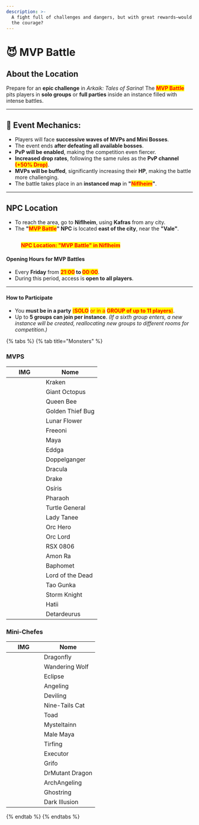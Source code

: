 ```yaml
---
description: >-
  A fight full of challenges and dangers, but with great rewards—would you have
  the courage?
---
```


# 😈 MVP Battle

## **About the Location**

Prepare for an **epic challenge** in _Arkaik: Tales of Sarina_! The <mark style="color:red;">**MVP Battle**</mark> pits players in **solo groups** or **full parties** inside an instance filled with intense battles.

***

## **🔷 Event Mechanics:**

* Players will face **successive waves of MVPs and Mini Bosses**.
* The event ends **after defeating all available bosses**.
* **PvP will be enabled**, making the competition even fiercer.
* **Increased drop rates**, following the same rules as the **PvP channel&#x20;**<mark style="color:red;">**(+50% Drop)**</mark>.
* **MVPs will be buffed**, significantly increasing their **HP**, making the battle more challenging.
* The battle takes place in an **instanced map** in **"**<mark style="color:red;">**Niflheim**</mark>**"**.

***

## **NPC Location**

* To reach the area, go to **Niflheim**, using **Kafras** from any city.
* The **"**<mark style="color:red;">**MVP Battle**</mark>**" NPC** is located **east of the city**, near the **"Vale"**.

<figure><img src="../.gitbook/assets/1.png" alt=""><figcaption><p><mark style="color:red;"><strong>NPC Location: "MVP Battle" in Niflheim</strong></mark></p></figcaption></figure>

#### **Opening Hours for MVP Battles**

* Every **Friday** from <mark style="color:red;">**21:00**</mark>**&#x20;to&#x20;**<mark style="color:red;">**00:00**</mark>.
* During this period, access is **open to all players**.

***

#### **How to Participate**

* You **must be in a party** <mark style="color:red;">(</mark><mark style="color:red;">**SOLO**</mark> <mark style="color:red;"></mark><mark style="color:red;">or in a</mark> <mark style="color:red;"></mark><mark style="color:red;">**GROUP of up to 11 players**</mark><mark style="color:red;">)</mark>.
* Up to **5 groups can join per instance**. _(If a sixth group enters, a new instance will be created, reallocating new groups to different rooms for competition.)_

{% tabs %}
{% tab title="Monsters" %}
### **MVPS**

<table data-full-width="true"><thead><tr><th width="83">IMG</th><th>Nome</th></tr></thead><tbody><tr><td><img src="../.gitbook/assets/2202.png" alt=""></td><td>Kraken</td></tr><tr><td><img src="../.gitbook/assets/2194.png" alt=""></td><td>Giant Octopus</td></tr><tr><td><img src="../.gitbook/assets/1059.png" alt=""></td><td>Queen Bee</td></tr><tr><td><img src="../.gitbook/assets/1086.png" alt=""></td><td>Golden Thief Bug</td></tr><tr><td><img src="../.gitbook/assets/1150.png" alt=""></td><td>Lunar Flower</td></tr><tr><td><img src="../.gitbook/assets/1159.png" alt=""></td><td>Freeoni</td></tr><tr><td><img src="../.gitbook/assets/1147.png" alt=""></td><td>Maya</td></tr><tr><td><img src="../.gitbook/assets/1115.png" alt=""></td><td>Eddga</td></tr><tr><td><img src="../.gitbook/assets/1046.png" alt=""></td><td>Doppelganger</td></tr><tr><td><img src="../.gitbook/assets/1389.png" alt=""></td><td>Dracula</td></tr><tr><td><img src="../.gitbook/assets/1112.png" alt=""></td><td>Drake</td></tr><tr><td><img src="../.gitbook/assets/1038.png" alt=""></td><td>Osíris</td></tr><tr><td><img src="../.gitbook/assets/1157.png" alt=""></td><td>Pharaoh</td></tr><tr><td><img src="../.gitbook/assets/1312.png" alt=""></td><td>Turtle General</td></tr><tr><td><img src="../.gitbook/assets/1688.png" alt=""></td><td>Lady Tanee</td></tr><tr><td><img src="../.gitbook/assets/20571.png" alt=""></td><td>Orc Hero</td></tr><tr><td><img src="../.gitbook/assets/3902.png" alt=""></td><td>Orc Lord</td></tr><tr><td><img src="../.gitbook/assets/1623.png" alt=""></td><td>RSX 0806</td></tr><tr><td><img src="../.gitbook/assets/1511.png" alt=""></td><td>Amon Ra</td></tr><tr><td><img src="../.gitbook/assets/1039.png" alt=""></td><td>Baphomet</td></tr><tr><td><img src="../.gitbook/assets/1373.png" alt=""></td><td>Lord of the Dead</td></tr><tr><td><img src="../.gitbook/assets/1583.png" alt=""></td><td>Tao Gunka</td></tr><tr><td><img src="../.gitbook/assets/1251 (1).png" alt=""></td><td>Storm Knight</td></tr><tr><td><img src="../.gitbook/assets/1252 (1).png" alt=""></td><td>Hatii</td></tr><tr><td><img src="../.gitbook/assets/download.png" alt=""></td><td>Detardeurus</td></tr></tbody></table>

### Mini-Chefes

<table><thead><tr><th width="78">IMG</th><th>Nome</th></tr></thead><tbody><tr><td><img src="../.gitbook/assets/1091.png" alt=""></td><td>Dragonfly</td></tr><tr><td><img src="../.gitbook/assets/1092.png" alt=""></td><td>Wandering Wolf</td></tr><tr><td><img src="../.gitbook/assets/1093.png" alt=""></td><td>Eclipse</td></tr><tr><td><img src="../.gitbook/assets/1096.png" alt=""></td><td>Angeling</td></tr><tr><td><img src="../.gitbook/assets/2933.png" alt=""></td><td>Deviling</td></tr><tr><td><img src="../.gitbook/assets/1307.png" alt=""></td><td>Nine-Tails Cat</td></tr><tr><td><img src="../.gitbook/assets/1012.png" alt=""></td><td>Toad</td></tr><tr><td><img src="../.gitbook/assets/2041.png" alt=""></td><td>Mysteltainn</td></tr><tr><td><img src="../.gitbook/assets/1289.png" alt=""></td><td>Male Maya </td></tr><tr><td><img src="../.gitbook/assets/1204.png" alt=""></td><td>Tirfing</td></tr><tr><td><img src="../.gitbook/assets/1205.png" alt=""></td><td>Executor</td></tr><tr><td><img src="../.gitbook/assets/1259.png" alt=""></td><td>Grifo</td></tr><tr><td><img src="../.gitbook/assets/1262.png" alt=""></td><td>DrMutant Dragon</td></tr><tr><td><img src="../.gitbook/assets/1388.png" alt=""></td><td>ArchAngeling</td></tr><tr><td><img src="../.gitbook/assets/1120.png" alt=""></td><td>Ghostring</td></tr><tr><td><img src="../.gitbook/assets/1302.png" alt=""></td><td>Dark Illusion</td></tr></tbody></table>
{% endtab %}
{% endtabs %}
